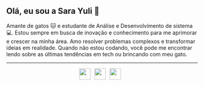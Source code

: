 ## Olá, eu sou a Sara Yuli 👋

Amante de gatos 🐱 e estudante de Análise e Desenvolvimento de sistema 💻.
Estou sempre em busca de inovação e conhecimento para me aprimorar e crescer na minha área. Amo resolver problemas complexos e transformar ideias em realidade. Quando não estou codando, você pode me encontrar lendo sobre as últimas tendências em tech ou brincando com meu gato. 

<hr>

  
<div style="display: flex;
justify-content: center; 
  aling-items:center;"> 
  
<a href="https://www.linkedin.com/in/sara-yuli-balieiro-4669211bb/" target="_blank" style="margin-right:10px;">
<img src= "https://img.shields.io/badge/LinkedIn-0077B5?style=for-the-badge&logo=linkedin&logoColor=white" widtd="30" height="30">

</a> 

  
<a href= "mailto:sarayuli@gmail.com" target="_blank" style="margin-right:10px;">
<img src= "https://img.shields.io/badge/Gmail-D14836?style=for-the-badge&logo=gmail&logoColor=white" widtd="30" height="30">
  
</a> 

 <a href= "https://discord.com/channels/@me" target= "_blank"  style="margin-right:10px;">
 <img src= "https://img.shields.io/badge/Discord-7289DA?style=for-the-badge&logo=discord&logoColor=white" widtd="30" height="30">
 
 </a> 
 
 </div>


<!--
**SaraYuli/SaraYuli** is a ✨ _special_ ✨ repository because its `README.md` (this file) appears on your GitHub profile.

Here are some ideas to get you started:

- 🔭 I’m currently working on ...
- 🌱 I’m currently learning ...
- 👯 I’m looking to collaborate on ...
- 🤔 I’m looking for help with ...
- 💬 Ask me about ...
- 📫 How to reach me: ...
- 😄 Pronouns: ...
- ⚡ Fun fact: ...
-->
